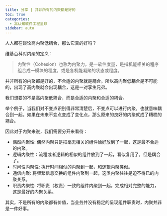 ```yaml
---
title: 分享 | 并非所有的内聚都是好的
toc: true
categories: 
  - 高认知软件工程星球
sidebar: auto
---
```


人人都在谈论高内聚低耦合，那么它真的好吗？

维基百科对内聚的定义：

> 内聚性（Cohesion）也称为内聚力，是一软件度量，是指机能相关的程序组合成一模块的程度，或是各机能凝聚的状态或程度。

并非所有的内聚都是好的，不合适的内聚就是耦合。所以高内聚低耦合是不可能的，出现了高内聚就会出现耦合，这是一对孪生兄弟。

我们想要的不是高内聚低耦合，而是合适的内聚和合适的耦合。

举个例子，当我们对不变点识别得非常清楚后，不变点可以进行内聚，也就意味耦合到一起。如果在未来不变点变成了变化点，那么原来的良好的内聚就成了糟糕的耦合。

因此对于内聚来说，我们需要分开来看待：

- 偶然内聚性: 偶然内聚只是把毫无相关的组件恰好放到了一起，这是最不合适的内聚。
- 逻辑内聚性：流程或者逻辑的相似的组件放到了一起，看似复用了，但是耦合了。
- 时间性内聚性: 执行时间相似的内聚到一起，和逻辑内聚类似。
- 通信内聚: 将频繁信息交换的组件内聚到一起，这类内聚往往是迫不得已的内聚关系。
- 职责内聚性: 将职责（权责）一致的组件内聚到一起，完成相对完整的能力，这是最好的内聚关系。

其实，不是所有的内聚都有价值，当业务并没有稳定的呈现组件职责时，内聚并非是一件好事。

